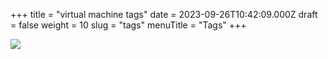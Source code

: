+++
title = "virtual machine tags"
date = 2023-09-26T10:42:09.000Z
draft = false
weight = 10
slug = "tags"
menuTitle = "Tags"
+++

![](/images/proxcli_vms_tags_help.png)
